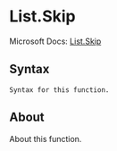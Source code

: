 ---
---

# List.Skip

Microsoft Docs: [List.Skip](https://docs.microsoft.com/en-us/powerquery-m/list-skip)

## Syntax

```powerquery-m
Syntax for this function.
```

## About

About this function.

